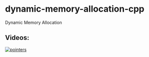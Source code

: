 # dynamic-memory-allocation-cpp
Dynamic Memory Allocation

## Videos:
[![pointers](https://img.youtube.com/vi/SqxJXf41D48/0.jpg)](https://youtu.be/SqxJXf41D48)